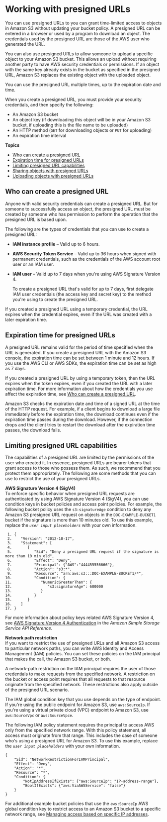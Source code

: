 # Working with presigned URLs<a name="using-presigned-url"></a>

You can use presigned URLs to you can grant time\-limited access to objects in Amazon S3 without updating your bucket policy\. A presigned URL can be entered in a browser or used by a program to download an object\. The credentials used by the presigned URL are those of the AWS user who generated the URL\.

You can also use presigned URLs to allow someone to upload a specific object to your Amazon S3 bucket\. This allows an upload without requiring another party to have AWS security credentials or permissions\. If an object with the same key already exists in the bucket as specified in the presigned URL, Amazon S3 replaces the existing object with the uploaded object\.

You can use the presigned URL multiple times, up to the expiration date and time\.

When you create a presigned URL, you must provide your security credentials, and then specify the following: 
+ An Amazon S3 bucket
+ An object key \(if downloading this object will be in your Amazon S3 bucket, if uploading this is the file name to be uploaded\)
+ An HTTP method \(`GET` for downloading objects or `PUT` for uploading\)
+ An expiration time interval

**Topics**
+ [Who can create a presigned URL](#who-presigned-url)
+ [Expiration time for presigned URLs](#PresignedUrl-Expiration)
+ [Limiting presigned URL capabilities](#PresignedUrlUploadObject-LimitCapabilities)
+ [Sharing objects with presigned URLs](ShareObjectPreSignedURL.md)
+ [Uploading objects with presigned URLs](PresignedUrlUploadObject.md)

## Who can create a presigned URL<a name="who-presigned-url"></a>

Anyone with valid security credentials can create a presigned URL\. But for someone to successfully access an object, the presigned URL must be created by someone who has permission to perform the operation that the presigned URL is based upon\.

The following are the types of credentials that you can use to create a presigned URL:
+ **IAM instance profile** – Valid up to 6 hours\.
+ **AWS Security Token Service** – Valid up to 36 hours when signed with permanent credentials, such as the credentials of the AWS account root user or an IAM user\.
+ **IAM user** – Valid up to 7 days when you're using AWS Signature Version 4\.

  To create a presigned URL that's valid for up to 7 days, first delegate IAM user credentials \(the access key and secret key\) to the method you're using to create the presigned URL\.

If you created a presigned URL using a temporary credential, the URL expires when the credential expires, even if the URL was created with a later expiration time\.

## Expiration time for presigned URLs<a name="PresignedUrl-Expiration"></a>

A presigned URL remains valid for the period of time specified when the URL is generated\. If you create a presigned URL with the Amazon S3 console, the expiration time can be set between 1 minute and 12 hours\. If you use the AWS CLI or AWS SDKs, the expiration time can be set as high as 7 days\.

If you created a presigned URL by using a temporary token, then the URL expires when the token expires, even if you created the URL with a later expiration time\. For more information about how the credentials you use affect the expiration time, see [Who can create a presigned URL](#who-presigned-url)\.

Amazon S3 checks the expiration date and time of a signed URL at the time of the HTTP request\. For example, if a client begins to download a large file immediately before the expiration time, the download continues even if the expiration time passes during the download\. However, if the connection drops and the client tries to restart the download after the expiration time passes, the download fails\.

## Limiting presigned URL capabilities<a name="PresignedUrlUploadObject-LimitCapabilities"></a>

The capabilities of a presigned URL are limited by the permissions of the user who created it\. In essence, presigned URLs are bearer tokens that grant access to those who possess them\. As such, we recommend that you protect them appropriately\. The following are some methods that you can use to restrict the use of your presigned URLs\. 

**AWS Signature Version 4 \(SigV4\)**  
To enforce specific behavior when presigned URL requests are authenticated by using AWS Signature Version 4 \(SigV4\), you can use condition keys in bucket policies and access point policies\. For example, the following bucket policy uses the `s3:signatureAge` condition to deny any Amazon S3 presigned URL request on objects in the `DOC-EXAMPLE-BUCKET1` bucket if the signature is more than 10 minutes old\. To use this example, replace the *`user input placeholders`* with your own information\.

```
 1. {
 2.    "Version": "2012-10-17",
 3.    "Statement": [
 4.       {
 5.          "Sid": "Deny a presigned URL request if the signature is more than 10 min old",
 6.          "Effect": "Deny",
 7.          "Principal": {"AWS":"444455556666"},
 8.          "Action": "s3:*",
 9.          "Resource": "arn:aws:s3:::DOC-EXAMPLE-BUCKET1/*",
10.          "Condition": {
11.             "NumericGreaterThan": {
12.                "s3:signatureAge": 600000
13.             }
14.          }
15.       }
16.    ]
17. }
```

For more information about policy keys related AWS Signature Version 4, see [AWS Signature Version 4 Authentication](https://docs.aws.amazon.com/AmazonS3/latest/API/bucket-policy-s3-sigv4-conditions.html) in the *Amazon Simple Storage Service API Reference*\.

**Network path restriction**  
If you want to restrict the use of presigned URLs and all Amazon S3 access to particular network paths, you can write AWS Identity and Access Management \(IAM\) policies\. You can set these policies on the IAM principal that makes the call, the Amazon S3 bucket, or both\. 

A network\-path restriction on the IAM principal requires the user of those credentials to make requests from the specified network\. A restriction on the bucket or access point requires that all requests to that resource originate from the specified network\. These restrictions also apply outside of the presigned URL scenario\.

The IAM global condition key that you use depends on the type of endpoint\. If you're using the public endpoint for Amazon S3, use `aws:SourceIp`\. If you're using a virtual private cloud \(VPC\) endpoint to Amazon S3, use `aws:SourceVpc` or `aws:SourceVpce`\.

The following IAM policy statement requires the principal to access AWS only from the specified network range\. With this policy statement, all access must originate from that range\. This includes the case of someone who's using a presigned URL for Amazon S3\. To use this example, replace the *`user input placeholders`* with your own information\.

```
{
    "Sid": "NetworkRestrictionForIAMPrincipal",
    "Effect": "Deny",
    "Action": "*",
    "Resource": "*",
    "Condition": {
        "NotIpAddressIfExists": {"aws:SourceIp": "IP-address-range"},
        "BoolIfExists": {"aws:ViaAWSService": "false"}
    }
}
```

For additional example bucket policies that use the `aws:SourceIp` AWS global condition key to restrict access to an Amazon S3 bucket to a specific network range, see [Managing access based on specific IP addresses](example-bucket-policies.md#example-bucket-policies-IP)\.
